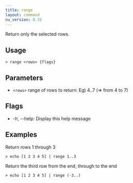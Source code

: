 ```yaml
---
title: range
layout: command
nu_version: 0.32
---
```

Return only the selected rows.

## Usage
```shell
> range <rows> {flags} 
 ```

## Parameters
* `<rows>` range of rows to return: Eg) 4..7 (=> from 4 to 7)

## Flags
* -h, --help: Display this help message

## Examples
  Return rows 1 through 3
```shell
> echo [1 2 3 4 5] | range 1..3
 ```

  Return the third row from the end, through to the end
```shell
> echo [1 2 3 4 5] | range (-3..)
 ```

